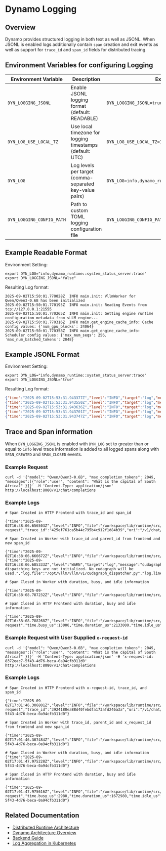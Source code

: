 <!--
SPDX-FileCopyrightText: Copyright (c) 2025 NVIDIA CORPORATION & AFFILIATES. All rights reserved.
SPDX-License-Identifier: Apache-2.0

Licensed under the Apache License, Version 2.0 (the "License");
you may not use this file except in compliance with the License.
You may obtain a copy of the License at

http://www.apache.org/licenses/LICENSE-2.0

Unless required by applicable law or agreed to in writing, software
distributed under the License is distributed on an "AS IS" BASIS,
WITHOUT WARRANTIES OR CONDITIONS OF ANY KIND, either express or implied.
See the License for the specific language governing permissions and
limitations under the License.
-->

# Dynamo Logging

## Overview

Dynamo provides structured logging in both text as well as JSONL. When
JSONL is enabled logs additionally contain `span` creation and exit
events as well as support for `trace_id` and `span_id` fields for
distributed tracing.

## Environment Variables for configuring Logging

| Environment Variable                | Description                                 | Example Settings                  |
| ----------------------------------- | --------------------------------------------| ---------------------------------------------------- |
| `DYN_LOGGING_JSONL`                | Enable JSONL logging format (default: READABLE)                  | `DYN_LOGGING_JSONL=true`                          |
| `DYN_LOG_USE_LOCAL_TZ`             | Use local timezone for logging timestamps (default: UTC)         | `DYN_LOG_USE_LOCAL_TZ=1`                       |
| `DYN_LOG`                          | Log levels per target (comma-separated key-value pairs)             | `DYN_LOG=info,dynamo_runtime::system_status_server:trace`  |
| `DYN_LOGGING_CONFIG_PATH`          | Path to custom TOML logging configuration file            | `DYN_LOGGING_CONFIG_PATH=/path/to/config.toml`|


## Example Readable Format

Environment Setting:

```
export DYN_LOG="info,dynamo_runtime::system_status_server:trace"
export DYN_LOGGING_JSONL="false"
```

Resulting Log format:

```
2025-09-02T15:50:01.770028Z  INFO main.init: VllmWorker for Qwen/Qwen3-0.6B has been initialized
2025-09-02T15:50:01.770195Z  INFO main.init: Reading Events from tcp://127.0.0.1:21555
2025-09-02T15:50:01.770265Z  INFO main.init: Getting engine runtime configuration metadata from vLLM engine...
2025-09-02T15:50:01.770316Z  INFO main.get_engine_cache_info: Cache config values: {'num_gpu_blocks': 24064}
2025-09-02T15:50:01.770358Z  INFO main.get_engine_cache_info: Scheduler config values: {'max_num_seqs': 256, 'max_num_batched_tokens': 2048}
```

## Example JSONL Format

Environment Setting:

```
export DYN_LOG="info,dynamo_runtime::system_status_server:trace"
export DYN_LOGGING_JSONL="true"
```

Resulting Log format:

```json
{"time":"2025-09-02T15:53:31.943377Z","level":"INFO","target":"log","message":"VllmWorker for Qwen/Qwen3-0.6B has been initialized","log.file":"/opt/dynamo/venv/lib/python3.12/site-packages/dynamo/vllm/main.py","log.line":191,"log.target":"main.init"}
{"time":"2025-09-02T15:53:31.943550Z","level":"INFO","target":"log","message":"Reading Events from tcp://127.0.0.1:26771","log.file":"/opt/dynamo/venv/lib/python3.12/site-packages/dynamo/vllm/main.py","log.line":212,"log.target":"main.init"}
{"time":"2025-09-02T15:53:31.943636Z","level":"INFO","target":"log","message":"Getting engine runtime configuration metadata from vLLM engine...","log.file":"/opt/dynamo/venv/lib/python3.12/site-packages/dynamo/vllm/main.py","log.line":220,"log.target":"main.init"}
{"time":"2025-09-02T15:53:31.943701Z","level":"INFO","target":"log","message":"Cache config values: {'num_gpu_blocks': 24064}","log.file":"/opt/dynamo/venv/lib/python3.12/site-packages/dynamo/vllm/main.py","log.line":267,"log.target":"main.get_engine_cache_info"}
{"time":"2025-09-02T15:53:31.943747Z","level":"INFO","target":"log","message":"Scheduler config values: {'max_num_seqs': 256, 'max_num_batched_tokens': 2048}","log.file":"/opt/dynamo/venv/lib/python3.12/site-packages/dynamo/vllm/main.py","log.line":268,"log.target":"main.get_engine_cache_info"}
```

## Trace and Span information

When `DYN_LOGGING_JSONL` is enabled with `DYN_LOG` set to greater than or equal to
`info` level trace information is added to all logged spans along with
`SPAN_CREATED` and `SPAN_CLOSED` events.

### Example Request

```
curl -d '{"model": "Qwen/Qwen3-0.6B", "max_completion_tokens": 2049, "messages":[{"role":"user", "content": "What is the capital of South Africa?" }]}' -H 'Content-Type: application/json' http://localhost:8080/v1/chat/completions
```

### Example Logs

```
# Span Created in HTTP Frontend with trace_id and span_id

{"time":"2025-09-02T16:38:06.656503Z","level":"INFO","file":"/workspace/lib/runtime/src/logging.rs","line":248,"target":"dynamo_runtime::logging","message":"SPAN_CREATED","method":"POST","span_id":"6959a1b2d1ee41a5","span_name":"http-request","trace_id":"425ef761ca5b44c795b4c912f1d84b39","uri":"/v1/chat/completions","version":"HTTP/1.1"}

# Span Created in Worker with trace_id and parent_id from frontend and new span_id

{"time":"2025-09-02T16:38:06.666672Z","level":"INFO","file":"/workspace/lib/runtime/src/pipeline/network/ingress/push_endpoint.rs","line":108,"target":"dynamo_runtime::pipeline::network::ingress::push_endpoint","message":"SPAN_CREATED","component":"backend","endpoint":"generate","instance_id":"7587888160958627596","namespace":"dynamo","parent_id":"6959a1b2d1ee41a5","span_id":"b035f33bdd5c4b50","span_name":"handle_payload","trace_id":"425ef761ca5b44c795b4c912f1d84b39"}
{"time":"2025-09-02T16:38:06.685333Z","level":"WARN","target":"log","message":"cudagraph dispatching keys are not initialized. No cudagraph will be used.","log.file":"/opt/vllm/vllm/v1/cudagraph_dispatcher.py","log.line":101,"log.target":"cudagraph_dispatcher.dispatch"}

# Span Closed in Worker with duration, busy, and idle information

{"time":"2025-09-02T16:38:08.787232Z","level":"INFO","file":"/workspace/lib/runtime/src/pipeline/network/ingress/push_endpoint.rs","line":108,"target":"dynamo_runtime::pipeline::network::ingress::push_endpoint","message":"SPAN_CLOSED","component":"backend","endpoint":"generate","instance_id":"7587888160958627596","namespace":"dynamo","parent_id":"6959a1b2d1ee41a5","span_id":"b035f33bdd5c4b50","span_name":"handle_payload","time.busy_us":1090,"time.duration_us":2121090,"time.idle_us":2120000,"trace_id":"425ef761ca5b44c795b4c912f1d84b39"}

# Span Closed in HTTP Frontend with duration, busy and idle information

{"time":"2025-09-02T16:38:08.788268Z","level":"INFO","file":"/workspace/lib/runtime/src/logging.rs","line":248,"target":"dynamo_runtime::logging","message":"SPAN_CLOSED","method":"POST","span_id":"6959a1b2d1ee41a5","span_name":"http-request","time.busy_us":13000,"time.duration_us":2133000,"time.idle_us":2120000,"trace_id":"425ef761ca5b44c795b4c912f1d84b39","uri":"/v1/chat/completions","version":"HTTP/1.1"}
```

### Example Request with User Supplied `x-request-id`

```
curl -d '{"model": "Qwen/Qwen3-0.6B", "max_completion_tokens": 2049, "messages":[{"role":"user", "content": "What is the capital of South Africa?" }]}' -H 'Content-Type: application/json' -H 'x-request-id: 8372eac7-5f43-4d76-beca-0a94cfb311d0' http://localhost:8080/v1/chat/completions
```

### Example Logs

```
# Span Created in HTTP Frontend with x-request-id, trace_id, and span_id

{"time":"2025-09-02T17:01:46.306801Z","level":"INFO","file":"/workspace/lib/runtime/src/logging.rs","line":248,"target":"dynamo_runtime::logging","message":"SPAN_CREATED","method":"POST","span_id":"906902a4e74b4264","span_name":"http-request","trace_id":"3924188ea88d40febdfa173afd246a3a","uri":"/v1/chat/completions","version":"HTTP/1.1","x_request_id":"8372eac7-5f43-4d76-beca-0a94cfb311d0"}

# Span Created in Worker with trace_id, parent_id and x_request_id from frontend and new span_id

{"time":"2025-09-02T17:01:46.307484Z","level":"INFO","file":"/workspace/lib/runtime/src/pipeline/network/ingress/push_endpoint.rs","line":108,"target":"dynamo_runtime::pipeline::network::ingress::push_endpoint","message":"SPAN_CREATED","component":"backend","endpoint":"generate","instance_id":"7587888160958627596","namespace":"dynamo","parent_id":"906902a4e74b4264","span_id":"5a732a3721814f5e","span_name":"handle_payload","trace_id":"3924188ea88d40febdfa173afd246a3a","x_request_id":"8372eac7-5f43-4d76-beca-0a94cfb311d0"}

# Span Closed in Worker with duration, busy, and idle information
{"time":"2025-09-02T17:01:47.975228Z","level":"INFO","file":"/workspace/lib/runtime/src/pipeline/network/ingress/push_endpoint.rs","line":108,"target":"dynamo_runtime::pipeline::network::ingress::push_endpoint","message":"SPAN_CLOSED","component":"backend","endpoint":"generate","instance_id":"7587888160958627596","namespace":"dynamo","parent_id":"906902a4e74b4264","span_id":"5a732a3721814f5e","span_name":"handle_payload","time.busy_us":646,"time.duration_us":1670646,"time.idle_us":1670000,"trace_id":"3924188ea88d40febdfa173afd246a3a","x_request_id":"8372eac7-5f43-4d76-beca-0a94cfb311d0"}

# Span Closed in HTTP Frontend with duration, busy and idle information

{"time":"2025-09-02T17:01:47.975616Z","level":"INFO","file":"/workspace/lib/runtime/src/logging.rs","line":248,"target":"dynamo_runtime::logging","message":"SPAN_CLOSED","method":"POST","span_id":"906902a4e74b4264","span_name":"http-request","time.busy_us":2980,"time.duration_us":1672980,"time.idle_us":1670000,"trace_id":"3924188ea88d40febdfa173afd246a3a","uri":"/v1/chat/completions","version":"HTTP/1.1","x_request_id":"8372eac7-5f43-4d76-beca-0a94cfb311d0"}

```

## Related Documentation

- [Distributed Runtime Architecture](../architecture/distributed_runtime.md)
- [Dynamo Architecture Overview](../architecture/architecture.md)
- [Backend Guide](backend.md)
- [Log Aggregation in Kubernetes](dynamo_deploy/logging.md)
